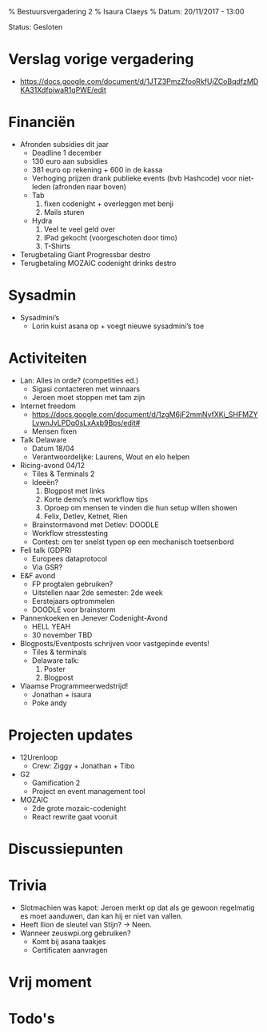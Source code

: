 % Bestuursvergadering 2
% Isaura Claeys
% Datum: 20/11/2017 - 13:00 

Status: Gesloten

# Verslag vorige vergadering
* https://docs.google.com/document/d/1JTZ3PmzZfooRkfUjZCoBqdfzMDKA31XdfpiwaR1qPWE/edit


# Financiën
* Afronden subsidies dit jaar
  * Deadline 1 december
  * 130 euro aan subsidies
  * 381 euro op rekening + 600 in de kassa
  * Verhoging prijzen drank publieke events (bvb Hashcode) voor niet-leden (afronden naar boven)
  * Tab
     1. fixen codenight + overleggen met benji
     2. Mails sturen
  * Hydra
     1. Veel te veel geld over
     2. IPad gekocht (voorgeschoten door timo)
     3. T-Shirts
* Terugbetaling Giant Progressbar destro
* Terugbetaling MOZAIC codenight drinks destro


# Sysadmin
* Sysadmini’s
  * Lorin kuist asana op + voegt nieuwe sysadmini’s toe


# Activiteiten
* Lan: Alles in orde? (competities ed.)
  * Sigasi contacteren met winnaars
  * Jeroen moet stoppen met tam zijn
* Internet freedom
  * https://docs.google.com/document/d/1zgM6jF2mmNyfXKi_SHFMZYLywnJvLPDq0sLxAxb9Bps/edit#
  * Mensen fixen
* Talk Delaware
  * Datum 18/04
  * Verantwoordelijke: Laurens, Wout en elo helpen
* Ricing-avond 04/12
  * Tiles & Terminals 2
  * Ideeën?
     1. Blogpost met links
     2. Korte demo’s met workflow tips
     3. Oproep om mensen te vinden die hun setup willen showen
     4. Felix, Detlev, Ketnet, Rien
  * Brainstormavond met Detlev: DOODLE
  * Workflow stresstesting
  * Contest: om ter snelst typen op een mechanisch toetsenbord
* Feli talk (GDPR)
  * Europees dataprotocol
  * Via GSR?
* E&F avond
  * FP progtalen gebruiken?
  * Uitstellen naar 2de semester: 2de week
  * Eerstejaars optrommelen
  * DOODLE voor brainstorm
* Pannenkoeken en Jenever Codenight-Avond
  * HELL YEAH
  * 30 november TBD
* Blogposts/Eventposts schrijven voor vastgepinde events!
  * Tiles & terminals
  * Delaware talk: 
     1. Poster
     2. Blogpost 
* Vlaamse Programmeerwedstrijd!
  * Jonathan + isaura
  * Poke andy

# Projecten updates
* 12Urenloop
   * Crew: Ziggy + Jonathan + Tibo
* G2
   * Gamification 2
   * Project en event management tool
* MOZAIC
   * 2de grote mozaic-codenight
   * React rewrite gaat vooruit

# Discussiepunten

# Trivia
* Slotmachien was kapot: Jeroen merkt op dat als ge gewoon regelmatig es moet aanduwen, dan kan hij er niet van vallen.
* Heeft Ilion de sleutel van Stijn? -> Neen.
* Wanneer zeuswpi.org gebruiken? 
  * Komt bij asana taakjes
  * Certificaten aanvragen

# Vrij moment

# Todo's
